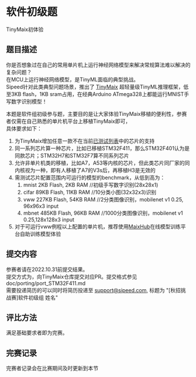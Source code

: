 # 软件初级题
TinyMaix初体验

## 题目描述
你是否想象过在自己的常用单片机上运行神经网络模型来解决常规算法难以解决的复杂问题？   
在MCU上运行神经网络模型，是TinyML面临的典型挑战。    
Sipeed针对此类典型问题场景，推出了 [TinyMaix](https://github.com/sipeed/TinyMaix) 超轻量级TinyML推理框架，低至3KB flash，1KB sram占用，在经典Arduino ATmega328上都能运行MNIST手写数字识别模型！  

本题是软件组初级参与题，主要目的是让大家体验TinyMaix移植的便利性，参赛者仅需在自己熟悉的单片机平台上移植TinyMaix即可，  
具体要求如下：
1. 为TinyMaix增加任意一款不在当前[已测试列表](https://github.com/sipeed/TinyMaix/blob/main/benchmark.md)中的芯片的支持
2. 同一系列芯片算一种芯片，比如已移植STM32F411，那么STM32F401认为是同款芯片；STM32H7和STM32F7算不同系列芯片
3. 允许非单片机类的移植，比如A7，A53等内核的芯片，但此类芯片同厂家的同内核视为一种，即有人移植了A7的V3s后，再移植H3是无效的
4. 需测试芯片配置范围内可运行的模型的benchmark，从低到高为：
   1. mnist   2KB Flash,  2KB RAM    //初级手写数字识别(28x28x1)
   2. cifar  89KB Flash, 11KB RAM    //10分类小图(32x32x3)识别
   3. vww   227KB Flash, 54KB RAM    //2分类图像识别，mobilenet v1 0.25, 96x96x3 input
   4. mbnet 485KB Flash, 96KB RAM    //1000分类图像识别，mobilenet v1 0.25,128x128x3 input
5. 对于可运行vww例程以上配置的单片机，推荐使用[MaixHub](https://www.maixhub.com/)在线模型训练平台自助训练模型体验

## 提交内容
参赛者请在2022.10.31前提交结果。   
提交方式为，向TinyMaix仓库提交对应PR。提交格式参见 doc/porting/port_STM32F411.md   
需要投递简历的可以同时将简历投递至 support@sipeed.com, 标题为 "[秋招挑战赛]软件初级组 姓名"  

## 评比方法
满足基础要求者即为完赛。  

## 完赛记录
完赛者记录会在比赛期间及时更新到本节


